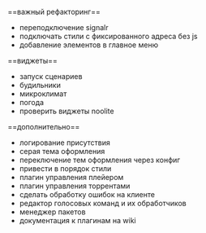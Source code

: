 ==важный рефакторинг==
- переподключение signalr
- подключать стили с фиксированного адреса без js
- добавление элементов в главное меню

==виджеты==
- запуск сценариев
- будильники
- микроклимат
- погода
- проверить виджеты noolite

==дополнительно==
- логирование присутствия
- серая тема оформления
- переключение тем оформления через конфиг
- привести в порядок стили
- плагин управления плейером
- плагин управления торрентами
- сделать обработку ошибок на клиенте
- редактор голосовых команд и их обработчиков
- менеджер пакетов
- документация к плагинам на wiki
